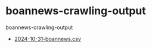 # boannews-crawling-output
boannews-crawling-output

- [2024-10-31-boannews.csv](./2024-10/2024-10-31-boannews.csv)